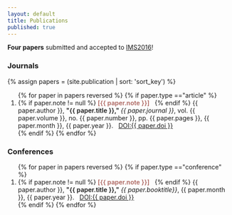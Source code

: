 ```yaml
---
layout: default
title: Publications
published: true
---
```


<!-- [Bibtex file](/utilities/dart_pub.bib) of DART lab publications. -->

<div class="alert alert-success">
    <strong>Four papers</strong> submitted and accepted to <a href="http://ims2016.org/">IMS2016</a>!
</div>

### Journals

{% assign papers = (site.publication | sort: 'sort_key') %}
<ol reversed>
	{% for paper in papers reversed %}
	{% if paper.type =="article" %}	
	<li>     
    {% if paper.note != null %}
		<span style='font-weight:600; color:#AD655F;'>[{{ paper.note }}]</span> &nbsp;
	{% endif %}
    {{ paper.author }}, <span style='font-weight: 600;'>"{{ paper.title }}," </span> <i> {{ paper.journal }}</i>, vol. {{ paper.volume }}, no. {{ paper.number }}, pp. {{ paper.pages }}, {{ paper.month }}, {{ paper.year }}. &nbsp; <a href="http://dx.doi.org/{{ paper.doi }}">DOI:{{ paper.doi }}</a> </li>
	{% endif %}	
	{% endfor %}
</ol>

### Conferences

<ol reversed>
	{% for paper in papers reversed %}
	{% if paper.type =="conference" %}	
	<li> 
    {% if paper.note != null %}
		<span style='font-weight:600; color:#AD655F;'>[{{ paper.note }}]</span> &nbsp;
	{% endif %}
     {{ paper.author }}, <span style='font-weight: 600;'>"{{ paper.title }},"</span> <i> {{ paper.booktitle}}</i>, {{ paper.month }}, {{ paper.year }}. &nbsp; <a href="http://dx.doi.org/{{ paper.doi }}">DOI:{{ paper.doi }}</a> </li>
	{% endif %}	
	{% endfor %}
</ol>
